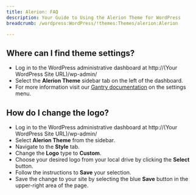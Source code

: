```yaml
---
title: Alerion: FAQ
description: Your Guide to Using the Alerion Theme for WordPress
breadcrumb: /wordpress:WordPress/!themes:Themes/alerion:Alerion

---
```


Where can I find theme settings?
-----

* Log in to the WordPress administrative dashboard at http://(Your WordPress Site URL)/wp-admin/
* Select the **Alerion Theme** sidebar tab on the left of the dashboard.
* For more information visit our [Gantry documentation](http://gantry-framework.org/documentation/wordpress/configure/) on the settings menu.

How do I change the logo?
-----

* Log in to the WordPress administrative dashboard at http://(Your WordPress Site URL)/wp-admin/
* Select **Alerion Theme** from the sidebar.
* Navigate to the **Style** tab.
* Change the **Logo** type to **Custom**.
* Choose your desired logo from your local drive by clicking the **Select** button.
* Follow the instructions to **Save** your selection.
* Save the change to your site by selecting the blue **Save** button in the upper-right area of the page.

[gantry]: http://gantry-framework.org/documentation/wordpress/configure/